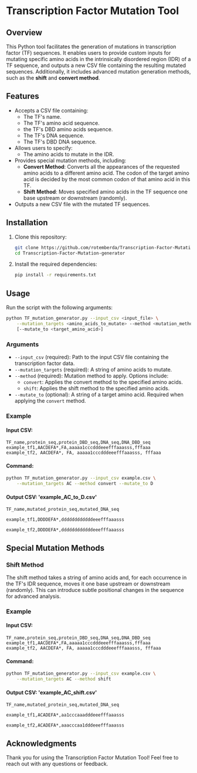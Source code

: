 # Transcription Factor Mutation Tool

## Overview

This Python tool facilitates the generation of mutations in transcription factor (TF) sequences. It enables users to provide custom inputs for mutating specific amino acids in the intrinsically disordered region (IDR) of a TF sequence, and outputs a new CSV file containing the resulting mutated sequences. Additionally, it includes advanced mutation generation methods, such as the **shift** and **convert method**.

## Features

- Accepts a CSV file containing:
  - The TF's name.
  - The TF's amino acid sequence.
  - the TF's DBD amino acids sequence.
  - The TF's DNA sequence.
  - The TF's DBD DNA sequence.
- Allows users to specify:
  - The amino acids to mutate in the IDR.
- Provides special mutation methods, including:
  - **Convert Method**: Converts all the appearances of the requested amino acids to a different amino acid. The codon of the target amino acid is decided by the most common codon of that amino acid in this TF.
  - **Shift Method**: Moves specified amino acids in the TF sequence one base upstream or downstream (randomly).
- Outputs a new CSV file with the mutated TF sequences.

## Installation

1. Clone this repository:
   ```bash
   git clone https://github.com/rotemberda/Transcription-Factor-Mutation-generator.git
   cd Transcription-Factor-Mutation-generator
   ```
2. Install the required dependencies:
   ```bash
   pip install -r requirements.txt
   ```

## Usage

Run the script with the following arguments:

```bash
python TF_mutation_generator.py --input_csv <input_file> \
    --mutation_targets <amino_acids_to_mutate> --method <mutation_method> /
    [--mutate_to <target_amino_acid>]
```

### Arguments

- `--input_csv` (required): Path to the input CSV file containing the transcription factor data.
- `--mutation_targets` (required): A string of amino acids to mutate.
- `--method` (required): Mutation method to apply. Options include:
  - `convert`: Applies the convert method to the specified amino acids.
  - `shift`: Applies the shift method to the specified amino acids.
- `--mutate_to` (optional): A string of a target amino acid. Required when applying the `convert` method.


### Example

#### Input CSV:

```csv
TF_name,protein_seq,protein_DBD_seq,DNA_seq,DNA_DBD_seq
example_tf1,AACDEFA*,FA,aaaaa1cccdddeeefffaaasss,fffaaa
example_tf2, AACDEFA*, FA, aaaaa1cccdddeeefffaaasss, fffaaa
```

#### Command:

```bash
python TF_mutation_generator.py --input_csv example.csv \
    --mutation_targets AC --method convert --mutate_to D
```

#### Output CSV: 'example_AC_to_D.csv'

```csv
TF_name,mutated_protein_seq,mutated_DNA_seq

example_tf1,DDDDEFA*,ddddddddddddeeefffaaasss

example_tf2,DDDDEFA*,ddddddddddddeeefffaaasss
```

## Special Mutation Methods

### Shift Method

The shift method takes a string of amino acids and, for each occurrence in the TF's IDR sequence, moves it one base upstream or downstream (randomly). This can introduce subtle positional changes in the sequence for advanced analysis.

### Example

#### Input CSV:

```csv
TF_name,protein_seq,protein_DBD_seq,DNA_seq,DNA_DBD_seq
example_tf1,AACDEFA*,FA,aaaaa1cccdddeeefffaaasss,fffaaa
example_tf2, AACDEFA*, FA, aaaaa1cccdddeeefffaaasss, fffaaa
```

#### Command:

```bash
python TF_mutation_generator.py --input_csv example.csv \
    --mutation_targets AC --method shift
```

#### Output CSV: 'example_AC_shift.csv'

```csv
TF_name,mutated_protein_seq,mutated_DNA_seq

example_tf1,ACADEFA*,aa1cccaaadddeeefffaaasss

example_tf2,ACADEFA*,aaacccaa1dddeeefffaaasss
```

## Acknowledgments

Thank you for using the Transcription Factor Mutation Tool! Feel free to reach out with any questions or feedback.

